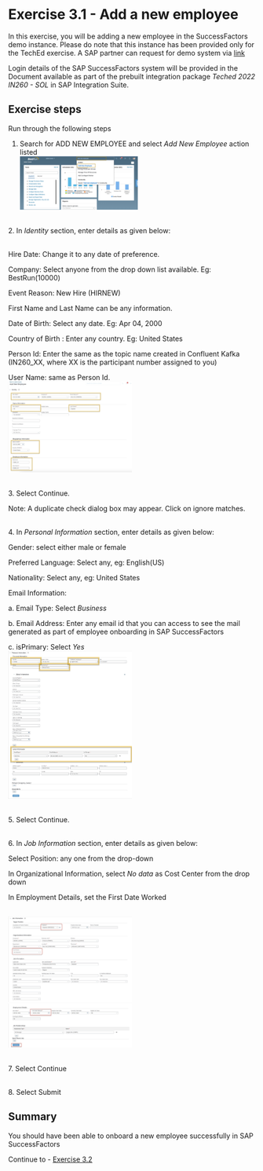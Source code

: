 # Exercise 3.1 - Add a new employee

In this exercise, you will be adding a new employee in the SuccessFactors demo instance.
Please do note that this instance has been provided only for the TechEd exercise. 
A SAP partner can request for demo system via [link](https://hxmcloudops.successfactors.com/home/index)

Login details of the SAP SuccessFactors system will be provided in the Document available as part of the prebuilt integration package *Teched 2022 IN260 - SOL* in SAP Integration Suite.

## Exercise steps

Run through the following steps
1. Search for ADD NEW EMPLOYEE and select *Add New Employee* action listed
<br><img src="/exercises/ex3/images/img1.jpg" width=50% height=50%>

<br>2. In *Identity* section, enter details as given below:

<br> Hire Date: Change it to any date of preference.

Company: Select anyone from the drop down list available. Eg: BestRun(10000)

Event Reason: New Hire (HIRNEW)

First Name and Last Name can be any information.

Date of Birth: Select any date. Eg: Apr 04, 2000

Country of Birth : Enter any country. Eg: United States

Person Id: Enter the same as the topic name created in Confluent Kafka (IN260_XX, where XX is the participant number assigned to you)

User Name: same as Person Id.
<br><img src="/exercises/ex3/images/img2.jpg" width=50% height=50%>

<br>3. Select Continue. 

Note: A duplicate check dialog box may appear. Click on ignore matches.

<br>4. In *Personal Information* section, enter details as given below:

Gender: select either male or female

Preferred Language: Select any, eg: English(US)

Nationality: Select any, eg: United States

Email Information: 

a. Email Type: Select *Business*

b. Email Address: Enter any email id that you can access to see the mail generated as part of employee onboarding in SAP SuccessFactors

c. isPrimary: Select *Yes*
<br><img src="/exercises/ex3/images/img3.jpg" width=50% height=50%>

<br>5. Select Continue. 

<br>6. In *Job Information* section, enter details as given below:

Select Position: any one from the drop-down

In Organizational Information, select *No data* as Cost Center from the drop down

In Employment Details, set the First Date Worked

<br><img src="/exercises/ex3/images/img4.jpg" width=50% height=50%>
<br><img src="/exercises/ex3/images/img5.jpg" width=50% height=50%>

<br>7. Select Continue

<br>8. Select Submit

   


## Summary

You should have been able to onboard a new employee successfully in SAP SuccessFactors

Continue to - [Exercise 3.2](/exercises/ex3/ex32)

